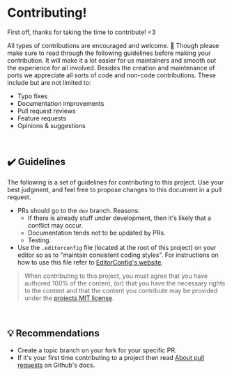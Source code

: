 # Contributing!

First off, thanks for taking the time to contribute! <3

All types of contributions are encouraged and welcome. 💜
Though please make sure to read through the following guidelines before making your contribution. It will make it a lot easier for us maintainers and smooth out the experience for all involved.
Besides the creation and maintenance of ports we appreciate all sorts of code and non-code contributions. These include but are not limited to:

- Typo fixes
- Documentation improvements
- Pull request reviews
- Feature requests
- Opinions & suggestions

&nbsp;

## ✔️ Guidelines

The following is a set of guidelines for contributing to this project. Use your best judgment, and feel free to propose changes to this document in a pull request.

- PRs should go to the `dev` branch. Reasons:
	- If there is already stuff under development, then it's likely that a conflict may occur.
	- Documentation tends not to be updated by PRs.
	- Testing.
- Use the `.editorconfig` file (located at the root of this project) on your editor so as to "maintain consistent coding styles". For instructions on how to use this file refer to [EditorConfig's website](https://editorconfig.org/).

> When contributing to this project, you must agree that you have authored 100% of the content, (or) that you have the necessary rights to the content and that the content you contribute may be provided under the [projects MIT license](https://github.com/andreasgrafen/cascade/blob/main/LICENSE).

&nbsp;

## 💡 Recommendations

- Create a topic branch on your fork for your specific PR.
- If it's your first time contributing to a project then read [About pull requests](https://docs.github.com/en/github/collaborating-with-pull-requests/proposing-changes-to-your-work-with-pull-requests/about-pull-requests) on Github's docs.

&nbsp;
